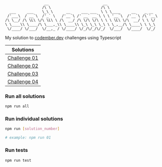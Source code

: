 ```
                  __                         __
                 /\ \                       /\ \
  ___     ___    \_\ \      __     ___ ___  \ \ \____     __    _ __
 /'___\  / __`\  /'_` \   /'__`\ /' __` __`\ \ \ '__`\  /'__`\ /\`'__\
/\ \__/ /\ \L\ \/\ \L\ \ /\  __/ /\ \/\ \/\ \ \ \ \L\ \/\  __/ \ \ \/
\ \____\\ \____/\ \___,_\\ \____\\ \_\ \_\ \_\ \ \_,__/\ \____\ \ \_\
 \/____/ \/___/  \/__,_ / \/____/ \/_/\/_/\/_/  \/___/  \/____/  \/_/

```

My solution to [codember.dev](https://codember.dev) challenges using Typescript

| Solutions               |
| ----------------------- |
| [Challenge 01](src/01/) |
| [Challenge 02](src/02/) |
| [Challenge 03](src/03/) |
| [Challenge 04](src/04/) |

### Run all solutions

```bash
npm run all
```

### Run individual solutions

```bash
npm run [solution_number]

# example: npm run 01
```

### Run tests

```bash
npm run test
```
